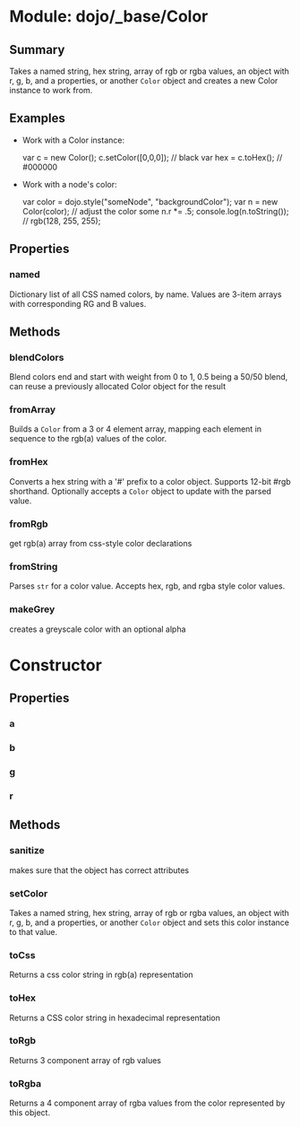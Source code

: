 # Module: dojo/_base/Color

## Summary

Takes a named string, hex string, array of rgb or rgba values,
an object with r, g, b, and a properties, or another `Color` object
and creates a new Color instance to work from.

## Examples

* Work with a Color instance:

     var c = new Color();
     c.setColor([0,0,0]); // black
     var hex = c.toHex(); // #000000


* Work with a node's color:

     var color = dojo.style("someNode", "backgroundColor");
     var n = new Color(color);
     // adjust the color some
     n.r *= .5;
     console.log(n.toString()); // rgb(128, 255, 255);


## Properties

### named
Dictionary list of all CSS named colors, by name. Values are 3-item arrays with corresponding RG and B values.

## Methods

### blendColors
Blend colors end and start with weight from 0 to 1, 0.5 being a 50/50 blend,
can reuse a previously allocated Color object for the result

### fromArray
Builds a `Color` from a 3 or 4 element array, mapping each
element in sequence to the rgb(a) values of the color.

### fromHex
Converts a hex string with a '#' prefix to a color object.
Supports 12-bit #rgb shorthand. Optionally accepts a
`Color` object to update with the parsed value.


### fromRgb
get rgb(a) array from css-style color declarations

### fromString
Parses `str` for a color value. Accepts hex, rgb, and rgba
style color values.

### makeGrey
creates a greyscale color with an optional alpha

# Constructor

## Properties

### a


### b


### g


### r


## Methods

### sanitize
makes sure that the object has correct attributes

### setColor
Takes a named string, hex string, array of rgb or rgba values,
an object with r, g, b, and a properties, or another `Color` object
and sets this color instance to that value.


### toCss
Returns a css color string in rgb(a) representation

### toHex
Returns a CSS color string in hexadecimal representation

### toRgb
Returns 3 component array of rgb values

### toRgba
Returns a 4 component array of rgba values from the color
represented by this object.

